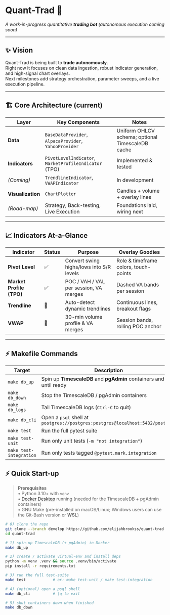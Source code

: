 

# Quant-Trad 🚀  
*A work-in-progress quantitative **trading bot** (autonomous execution coming soon)*


---

## ✨ Vision

Quant-Trad is being built to **trade autonomously**.  
Right now it focuses on clean data ingestion, robust indicator generation, and high-signal chart overlays.  
Next milestones add strategy orchestration, parameter sweeps, and a live execution pipeline.

---

## 🏗️ Core Architecture (current)

| Layer | Key Components | Notes |
|-------|----------------|-------|
| **Data** | `BaseDataProvider`, `AlpacaProvider`, `YahooProvider` | Uniform OHLCV schema; optional TimescaleDB cache |
| **Indicators** | `PivotLevelIndicator`, `MarketProfileIndicator` (TPO) | Implemented & tested |
| *(Coming)* | `TrendlineIndicator`, `VWAPIndicator` | In development |
| **Visualization** | `ChartPlotter` | Candles + volume + overlay lines |
| *(Road-map)* | Strategy, Back-testing, Live Execution | Foundations laid, wiring next |

---

## 📈 Indicators At-a-Glance

| Indicator | Status | Purpose | Overlay Goodies |
|-----------|--------|---------|-----------------|
| **Pivot Level** | ✅ | Convert swing highs/lows into S/R levels | Role & timeframe colors, touch-points |
| **Market Profile (TPO)** | ✅ | POC / VAH / VAL per session, VA merges | Dashed VA bands per session |
| **Trendline** | 🔨 | Auto-detect dynamic trendlines | Continuous lines, breakout flags |
| **VWAP** | 🔨 | 30-min volume profile & VA merges | Session bands, rolling POC anchor |

---

## ⚡ Makefile Commands

| Target               | Description                                                             |
|----------------------|-------------------------------------------------------------------------|
| `make db_up`         | Spin up **TimescaleDB** and **pgAdmin** containers and wait until ready |
| `make db_down`       | Stop the TimescaleDB / pgAdmin containers                               |
| `make db_logs`       | Tail TimescaleDB logs (`Ctrl-C` to quit)                                |
| `make db_cli`        | Open a `psql` shell at `postgres://postgres:postgres@localhost:5432/postgres` |
| `make test`          | Run the full pytest suite                                               |
| `make test-unit`     | Run only unit tests (`-m "not integration"`)                           |
| `make test-integration` | Run only tests tagged `@pytest.mark.integration`                     |


## ⚡ Quick Start-up

> **Prerequisites**  
> • Python 3.10+ with `venv`  
> • [Docker Desktop](https://www.docker.com/products/docker-desktop/) running (needed for the TimescaleDB + pgAdmin containers)  
> • GNU Make (pre-installed on macOS/Linux; Windows users can use the Git-Bash version or **WSL**)

```bash
# 0) clone the repo
git clone --branch develop https://github.com/elijahbrookss/quant-trad.git
cd quant-trad

# 1) spin-up TimescaleDB (+ pgAdmin) in Docker
make db_up 

# 2) create / activate virtual-env and install deps
python -m venv .venv && source .venv/bin/activate
pip install -r requirements.txt

# 3) run the full test-suite
make test            # or: make test-unit / make test-integration

# 4) (optional) open a psql shell
make db_cli          # \q to exit

# 5) shut containers down when finished
make db_down